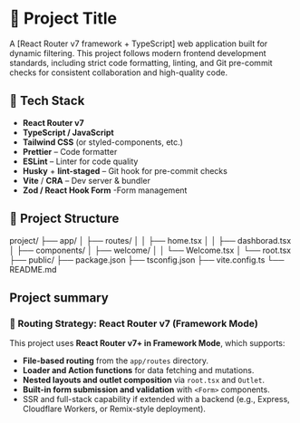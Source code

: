 # 🚀 Project Title

A [React Router v7 framework + TypeScript] web application built for dynamic filtering. This project follows modern frontend development standards, including strict code formatting, linting, and Git pre-commit checks for consistent collaboration and high-quality code.

## 📁 Tech Stack

- **React Router v7**
- **TypeScript / JavaScript**
- **Tailwind CSS** (or styled-components, etc.)
- **Prettier** – Code formatter
- **ESLint** – Linter for code quality
- **Husky** + **lint-staged** – Git hook for pre-commit checks
- **Vite** / **CRA** – Dev server & bundler
- **Zod / React Hook Form** -Form management

## 🧱 Project Structure

project/
├── app/
│ ├── routes/
│ │ ├── home.tsx
│ │ ├── dashborad.tsx
│ ├── components/
│ ├── welcome/
│ │ └── Welcome.tsx
│ └── root.tsx
├── public/
├── package.json
├── tsconfig.json
├── vite.config.ts
└── README.md

## Project summary

### 🧭 Routing Strategy: React Router v7 (Framework Mode)

This project uses **React Router v7+ in Framework Mode**, which supports:

- **File-based routing** from the `app/routes` directory.
- **Loader and Action functions** for data fetching and mutations.
- **Nested layouts and outlet composition** via `root.tsx` and `Outlet`.
- **Built-in form submission and validation** with `<Form>` components.
- SSR and full-stack capability if extended with a backend (e.g., Express, Cloudflare Workers, or Remix-style deployment).
